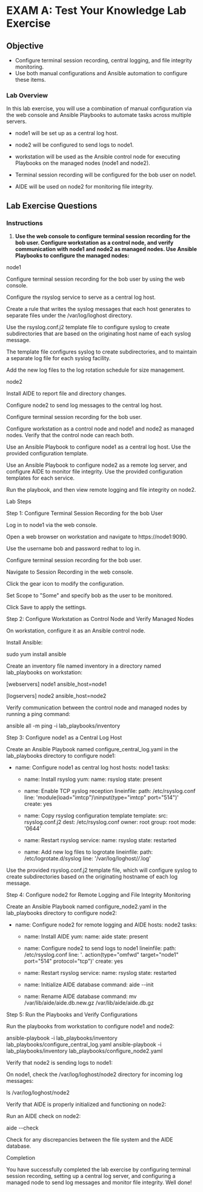# EXAM A: Test Your Knowledge Lab Exercise

## Objective

- Configure terminal session recording, central logging, and file integrity monitoring.
- Use both manual configurations and Ansible automation to configure these items.

### Lab Overview

In this lab exercise, you will use a combination of manual configuration via the web console and Ansible Playbooks to automate tasks across multiple servers.

- node1 will be set up as a central log host.

- node2 will be configured to send logs to node1.

- workstation will be used as the Ansible control node for executing Playbooks on the managed nodes (node1 and node2).

- Terminal session recording will be configured for the bob user on node1.

- AIDE will be used on node2 for monitoring file integrity.

## Lab Exercise Questions

### Instructions

1. **Use the web console to configure terminal session recording for the bob user. Configure workstation as a control node, and verify communication with node1 and node2 as managed nodes. Use Ansible Playbooks to configure the managed nodes:**

node1

Configure terminal session recording for the bob user by using the web console.

Configure the rsyslog service to serve as a central log host.

Create a rule that writes the syslog messages that each host generates to separate files under the /var/log/loghost directory.

Use the rsyslog.conf.j2 template file to configure syslog to create subdirectories that are based on the originating host name of each syslog message.

The template file configures syslog to create subdirectories, and to maintain a separate log file for each syslog facility.

Add the new log files to the log rotation schedule for size management.

node2

Install AIDE to report file and directory changes.

Configure node2 to send log messages to the central log host.

Configure terminal session recording for the bob user.

Configure workstation as a control node and node1 and node2 as managed nodes. Verify that the control node can reach both.

Use an Ansible Playbook to configure node1 as a central log host. Use the provided configuration template.

Use an Ansible Playbook to configure node2 as a remote log server, and configure AIDE to monitor file integrity. Use the provided configuration templates for each service.

Run the playbook, and then view remote logging and file integrity on node2.

Lab Steps

Step 1: Configure Terminal Session Recording for the bob User

Log in to node1 via the web console.

Open a web browser on workstation and navigate to https://node1:9090.

Use the username bob and password redhat to log in.

Configure terminal session recording for the bob user.

Navigate to Session Recording in the web console.

Click the gear icon to modify the configuration.

Set Scope to "Some" and specify bob as the user to be monitored.

Click Save to apply the settings.

Step 2: Configure Workstation as Control Node and Verify Managed Nodes

On workstation, configure it as an Ansible control node.

Install Ansible:

sudo yum install ansible

Create an inventory file named inventory in a directory named lab_playbooks on workstation:

[webservers]
node1 ansible_host=node1

[logservers]
node2 ansible_host=node2

Verify communication between the control node and managed nodes by running a ping command:

ansible all -m ping -i lab_playbooks/inventory

Step 3: Configure node1 as a Central Log Host

Create an Ansible Playbook named configure_central_log.yaml in the lab_playbooks directory to configure node1:

- name: Configure node1 as central log host
  hosts: node1
  tasks:
    - name: Install rsyslog
      yum:
        name: rsyslog
        state: present
    
    - name: Enable TCP syslog reception
      lineinfile:
        path: /etc/rsyslog.conf
        line: 'module(load="imtcp")\ninput(type="imtcp" port="514")'
        create: yes

    - name: Copy rsyslog configuration template
      template:
        src: rsyslog.conf.j2
        dest: /etc/rsyslog.conf
        owner: root
        group: root
        mode: '0644'

    - name: Restart rsyslog
      service:
        name: rsyslog
        state: restarted

    - name: Add new log files to logrotate
      lineinfile:
        path: /etc/logrotate.d/syslog
        line: '/var/log/loghost/*/*.log'

Use the provided rsyslog.conf.j2 template file, which will configure syslog to create subdirectories based on the originating hostname of each log message.

Step 4: Configure node2 for Remote Logging and File Integrity Monitoring

Create an Ansible Playbook named configure_node2.yaml in the lab_playbooks directory to configure node2:

- name: Configure node2 for remote logging and AIDE
  hosts: node2
  tasks:
    - name: Install AIDE
      yum:
        name: aide
        state: present

    - name: Configure node2 to send logs to node1
      lineinfile:
        path: /etc/rsyslog.conf
        line: '*.* action(type="omfwd" target="node1" port="514" protocol="tcp")'
        create: yes

    - name: Restart rsyslog
      service:
        name: rsyslog
        state: restarted

    - name: Initialize AIDE database
      command: aide --init

    - name: Rename AIDE database
      command: mv /var/lib/aide/aide.db.new.gz /var/lib/aide/aide.db.gz

Step 5: Run the Playbooks and Verify Configurations

Run the playbooks from workstation to configure node1 and node2:

ansible-playbook -i lab_playbooks/inventory lab_playbooks/configure_central_log.yaml
ansible-playbook -i lab_playbooks/inventory lab_playbooks/configure_node2.yaml

Verify that node2 is sending logs to node1:

On node1, check the /var/log/loghost/node2 directory for incoming log messages:

ls /var/log/loghost/node2

Verify that AIDE is properly initialized and functioning on node2:

Run an AIDE check on node2:

aide --check

Check for any discrepancies between the file system and the AIDE database.

Completion

You have successfully completed the lab exercise by configuring terminal session recording, setting up a central log server, and configuring a managed node to send log messages and monitor file integrity. Well done!
